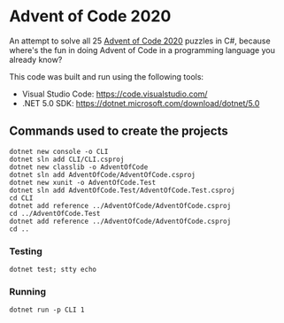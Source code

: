 # Advent of Code 2020

An attempt to solve all 25 [Advent of Code 2020](https://adventofcode.com/) puzzles in C#, because where's the fun in doing Advent of Code in a programming language you already know?

This code was built and run using the following tools:

* Visual Studio Code: https://code.visualstudio.com/
* .NET 5.0 SDK: https://dotnet.microsoft.com/download/dotnet/5.0

## Commands used to create the projects

```
dotnet new console -o CLI
dotnet sln add CLI/CLI.csproj
dotnet new classlib -o AdventOfCode
dotnet sln add AdventOfCode/AdventOfCode.csproj
dotnet new xunit -o AdventOfCode.Test
dotnet sln add AdventOfCode.Test/AdventOfCode.Test.csproj
cd CLI
dotnet add reference ../AdventOfCode/AdventOfCode.csproj
cd ../AdventOfCode.Test
dotnet add reference ../AdventOfCode/AdventOfCode.csproj
cd ..
```

### Testing

```
dotnet test; stty echo
```

### Running

```
dotnet run -p CLI 1
```
